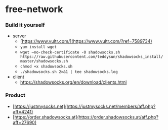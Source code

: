 # free-network

### Build it yourself
- server
    - [https://www.vultr.com/](https://www.vultr.com/?ref=7589734)
    - `yum install wget`
    - `wget –no-check-certificate -O shadowsocks.sh https://raw.githubusercontent.com/teddysun/shadowsocks_install/master/shadowsocks.sh`
    - `chmod +x shadowsocks.sh`
    - `./shadowsocks.sh 2>&1 | tee shadowsocks.log`
- client
    - https://shadowsocks.org/en/download/clients.html

### Product
- [https://justmysocks.net](https://justmysocks.net/members/aff.php?aff=4241)
- [https://order.shadowsocks.at](https://order.shadowsocks.at/aff.php?aff=27690)
  
